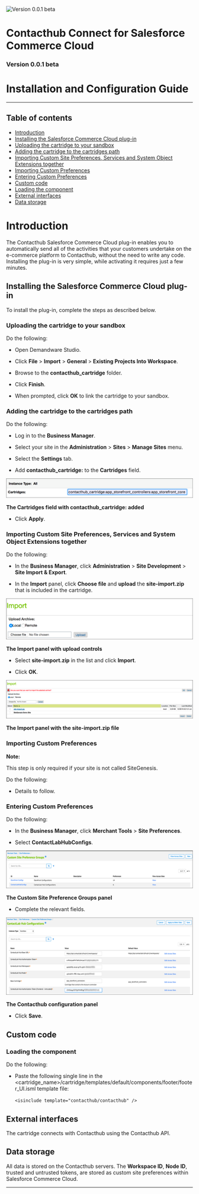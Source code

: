 ![Version 0.0.1 beta](https://img.shields.io/badge/version-0.0.1%20beta-0072bc.svg)

# Contacthub Connect for Salesforce Commerce Cloud  
### Version 0.0.1 beta  
# Installation and Configuration Guide  

----------

## Table of contents

- [Introduction](#Introduction)  
- [Installing the Salesforce Commerce Cloud plug-in](#InstallingPlugIn)  
- [Uploading the cartridge to your sandbox](#UploadingCartridge)  
- [Adding the cartridge to the cartridges path](#AddingCartridgeToPath)  
- [Importing Custom Site Preferences, Services and System Object Extensions together](#ImportingTogether)  
- [Importing Custom Preferences](#ImportingCustomPreferences)  
- [Entering Custom Preferences](#EnteringCustomPreferences)  
- [Custom code](#CustomCode)  
- [Loading the component](#LoadingComponent)  
- [External interfaces](#ExternalInterfaces)  
- [Data storage](#DataStorage)  

<a name="Introduction"/>  

# Introduction  

The Contacthub Salesforce Commerce Cloud plug-in enables you to automatically send all of the activities that your customers undertake on the e-commerce platform to Contacthub, without the need to write any code. Installing the plug-in is very simple, while activating it requires just a few minutes. 

<a name="InstallingPlugIn"/>  

## Installing the Salesforce Commerce Cloud plug-in

To install the plug-in, complete the steps as described below.  

<a name="UploadingCartridge"/>  

### Uploading the cartridge to your sandbox  

Do the following:  

- Open Demandware Studio.  

- Click **File** > **Import** > **General** > **Existing Projects Into Workspace**.  

- Browse to the **contacthub_cartridge** folder.  

- Click **Finish**.  

- When prompted, click **OK** to link the cartridge to your sandbox.  

<a name="AddingCartridgeToPath"/>

### Adding the cartridge to the cartridges path   

Do the following:  

- Log in to the **Business Manager**.  

- Select your site in the **Administration** > **Sites** > **Manage Sites** menu.  

- Select the **Settings** tab.  

- Add **contacthub_cartridge:** to the **Cartridges** field.  

![Cartridges Field](image/CartridgesField.png)  

**The Cartridges field with contacthub_cartridge: added**  

- Click **Apply**.  

<a name="ImportingTogether"/>

### Importing Custom Site Preferences, Services and System Object Extensions together  

Do the following:  

- In the **Business Manager**, click **Administration** > **Site Development** > **Site Import & Export**.  

- In the **Import** panel, click **Choose file** and **upload** the **site-import.zip** that is included in the cartridge.  

![Import Upload](image/Import1.png)  

**The Import panel with upload controls**  

- Select **site-import.zip** in the list and click **Import**.  

- Click **OK**.  

![Import Import](image/Import2.png)  

**The Import panel with the site-import.zip file**  

<a name="ImportingCustomPreferences"/>

### Importing Custom Preferences  

**Note:**  

This step is only required if your site is not called SiteGenesis.  

Do the following:  

- Details to follow.  

<a name="EnteringCustomPreferences"/>

### Entering Custom Preferences  

Do the following:  

- In the **Business Manager**, click **Merchant Tools** > **Site Preferences**.  

- Select **ContactLabHubConfigs**.  

![Custom Site](image/CustomSite.png)  

**The Custom Site Preference Groups panel**  

- Complete the relevant fields.  

![Contacthub Config](image/ChubConfig.png)  

**The Contacthub configuration panel**  

- Click **Save**.  

<a name="CustomCode"/>

## Custom code  

<a name="LoadingComponent"/>

### Loading the component  

Do the following:  

- Paste the following single line in the <cartridge_name>/cartridge/templates/default/components/footer/footer_UI.isml template file:  

    `<isinclude template="contacthub/contacthub" />`  

<a name="ExternalInterfaces"/>

## External interfaces  

The cartridge connects with Contacthub using the Contacthub API.

<a name="DataStorage"/>

## Data storage  

All data is stored on the Contacthub servers. The **Workspace ID**, **Node ID**, trusted and untrusted tokens, are stored as custom site preferences within Salesforce Commerce Cloud.

----------
